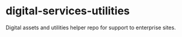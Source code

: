 # digital-services-utilities
Digital assets and utilities helper repo for support to enterprise sites.
